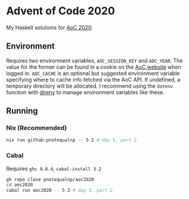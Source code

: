 # Advent of Code 2020

My Haskell solutions for [AoC 2020](https://adventofcode.com/2020/).

## Environment

Requires two environment variables, `AOC_SESSION_KEY` and `AOC_YEAR`. The value for the former can
be found in a cookie on the [AoC website](https://adventofcode.com/) when logged in. `AOC_CACHE` is
an optional but suggested environment variable specifying where to cache info fetched via the AoC
API. If undefined, a temporary directory will be allocated. I recommend using the `dotenv`
function with [direnv](https://direnv.net/) to manage environment variables like these.

## Running

### Nix (Recommended)

```bash
nix run github:pnotequalnp -- 5 2 # day 5, part 2
```

### Cabal

Requires `ghc 8.8.4`, `cabal-install 3.2`
```bash
gh repo clone pnotequalnp/aoc2020
cd aoc2020
cabal run aoc2020 -- 5 2 # day 5, part 2
```
